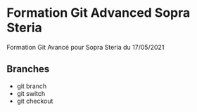 # Formation Git Advanced Sopra Steria

Formation Git Avancé pour Sopra Steria du 17/05/2021

## Branches

* git branch
* git switch
* git checkout

